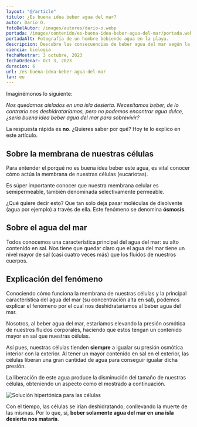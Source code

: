 ```yaml
---
layout: "@/article"
titulo: ¿Es buena idea beber agua del mar?
autor: Darío O.
fotoDelAutor: /images/autores/dario-o.webp
portada: /images/contenido/es-buena-idea-beber-agua-del-mar/portada.webp
portadaAlt: Fotografía de un hombre bebiendo agua en la playa.
descripcion: Descubre las consecuencias de beber agua del mar según la Biología en este artículo.
ciencia: biologia
fechaMostrar: 3 octubre, 2023
fechaOrdenar: Oct 3, 2023
duracion: 6 
url: /es-buena-idea-beber-agua-del-mar
lan: eu
---
```


Imaginémonos lo siguiente: 

*Nos quedamos aislados en una isla desierta. Necesitamos beber, de lo contrario nos deshidrataríamos, pero no podemos encontrar agua dulce, ¿sería buena idea beber agua del mar para sobrevivir?*

La respuesta rápida es **no**. ¿Quieres saber por qué? Hoy te lo explico en este artículo.

## Sobre la membrana de nuestras células

Para entender el porqué no es buena idea beber este agua, es vital conocer cómo actúa la membrana de nuestras células (eucariotas).

Es súper importante conocer que nuestra membrana celular es semipermeable, también denominada selectivamente permeable. 

¿Qué quiere decir esto? Que tan solo deja pasar moléculas de disolvente (agua por ejemplo) a través de ella. Este fenómeno se denomina **ósmosis**.

## Sobre el agua del mar

Todos conocemos una característica principal del agua del mar: su alto contenido en sal. Nos tiene que quedar claro que el agua del mar tiene un nivel mayor de sal (casi cuatro veces más) que los fluidos de nuestros cuerpos.

## Explicación del fenómeno

Conociendo cómo funciona la membrana de nuestras células y la principal característica del agua del mar (su concentración alta en sal), podemos explicar el fenómeno por el cual nos deshidrataríamos al beber agua del mar.

Nosotros, al beber agua del mar, estaríamos elevando la presión osmótica de nuestros fluidos corporales, haciendo que estos tengan un contenido mayor en sal que nuestras células. 

Así pues, nuestras células tienden **siempre** a igualar su presión osmótica interior con la exterior. Al tener un mayor contenido en sal en el exterior, las células liberan una gran cantidad de agua para conseguir igualar dicha presión.

La liberación de este agua produce la disminución del tamaño de nuestras células, obteniendo un aspecto como el mostrado a continuación.

![Solución hipertónica para las células](/images/contenido/es-buena-idea-beber-agua-del-mar/celula.webp)

Con el tiempo, las células se irían deshidratando, conllevando la muerte de las mismas. Por lo que, sí, **beber solamente agua del mar en una isla desierta nos mataría**.